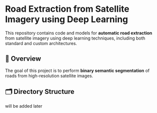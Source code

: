 # Road Extraction from Satellite Imagery using Deep Learning

This repository contains code and models for **automatic road extraction** from satellite imagery using deep learning techniques, including both standard and custom architectures.

## 📌 Overview

The goal of this project is to perform **binary semantic segmentation** of roads from high-resolution satellite images. 


## 🗂 Directory Structure
will be added later

